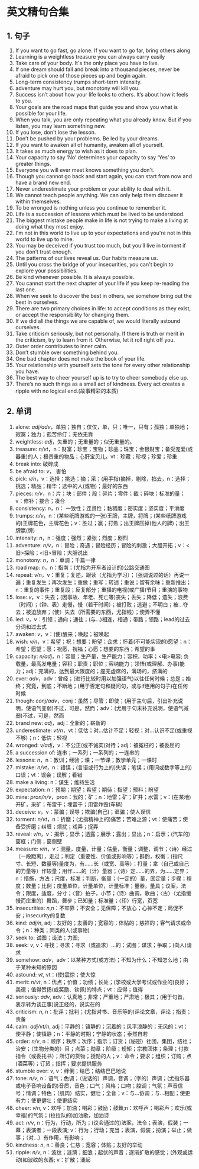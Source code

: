 # 英文精句合集

## 1. 句子
1. If you want to go fast, go alone. If you want to go far, bring others along
2. Learning is a weightless treasure you can always carry easily
3. Take care of your body. It's the only place you have to live.
4. If one dream should fall and break into a thousand pieces, never be afraid to pick one of those pieces up and begin again.
5. Long-term consistency trumps short-term intensity. 
6. adventure may hurt you, but monotony will kill you.
7. Success isn’t about how your life looks to others. It’s about how it feels to you.
8. Your goals are the road maps that guide you and show you what is possible for your life.
9. When you talk, you are only repeating what you already know. But if you listen, you may learn something new.
10. If you lose, don't lose the lesson. 
11. Don’t be pushed by your problems. Be led by your dreams.
12. If you want to awaken all of humanity, awaken all of yourself.
13. It takes as much energy to wish as it does to plan.
14. Your capacity to say ‘No’ determines your capacity to say ‘Yes’ to greater things.
15. Everyone you will ever meet knows something you don't.
16. Though you cannot go back and start again, you can start from now and have a brand new end.
17. Never underestimate your problem or your ability to deal with it.
18. We cannot teach people anything. We can only help them discover it within themselves.
19. To be wronged is nothing unless you continue to remember it.
20. Life is a succession of lessons which must be lived to be understood.
21. The biggest mistake people make in life is not trying to make a living at doing what they most enjoy.
22. I'm not in this world to live up to your expectations and you're not in this world to live up to mine.
23. You may be deceived if you trust too much, but you’ll live in torment if you don’t trust enough.
24. The patterns of our lives reveal us. Our habits measure us.
25. Until you cross the bridge of your insecurities, you can't begin to explore your possibilities.
26. Be kind whenever possible. It is always possible.
27. You cannot start the next chapter of your life if you keep re-reading the last one.
28. When we seek to discover the best in others, we somehow bring out the best in ourselves.
29. There are two primary choices in life: to accept conditions as they exist, or accept the responsibility for changing them.
30. If we did all the things we are capable of, we would literally astound ourselves.
31. Take criticism seriously, but not personally. If there is truth or merit in the criticism, try to learn from it. Otherwise, let it roll right off you.
32. Outer order contributes to inner calm.
33. Don’t stumble over something behind you.
34. One bad chapter does not make the book of your life.
35. Your relationship with yourself sets the tone for every other relationship you have.
36. The best way to cheer yourself up is to try to cheer somebody else up.
37. There’s no such things as a small act of kindness. Every act creates a ripple with no logical end.(故事精彩的本质)

## 2. 单词
1. alone: *adj/adv*，单独；独自；仅仅，单，只；唯一，只有；孤独；单独地；寂寞；独力；孤苦伶仃；无依无靠
2. weightless: *adj*，失重的；无重量的；似无重量的。
3. treasure: *n/vt*，n：财富；珍宝；宝物；珍品；珠宝；金银财宝；备受宠爱(或器重)的人；极贵重的物品；心肝宝贝儿。vt：珍藏；珍视；珍爱；珍重
4. break into: 破碎成
4. be afraid to: *v*， 害怕
5. pick: *v/n*，v：选择；挑选；摘；采；(用手指)摘掉，剔除，掐去，n：选择；挑选；精品；精华；选中的人(或物)；最好的东西
6. pieces: *n/v*，n：片；块；部件；段；碎片；零件；截；碎块；标准的量；v：修补；接合；凑合
7. consistency: *n*，n： 一致性；连贯性；黏稠度；密实度；坚实度；平滑度
8. trumps: *n/v*，n：(某些纸牌游戏的一张)王牌，主牌，将牌；(某些纸牌游戏的)王牌花色，主牌花色；v：胜过；赢；打败；出王牌压掉(他人的牌)；出王牌赢(牌)
9. intensity: *n*，n：强度；强烈；紧张；烈度；剧烈
10. adventure: *n/v*，n：冒险；奇遇；冒险经历；冒险的刺激；大胆开拓；v：<旧>探险；<旧>冒险；大胆说出
11. monotony: *n*，n：单调；千篇一律
12. road map: *n*，n：指南；(尤指为开车者设计的)公路交通图
13. repeat: *v/n*，v：重复；复述，跟读（尤指为学习）；（强调说过的话）再说一遍；重复发生；再次发生；重做；重写；转述；重说；留有余味；重新推出；n：重复的事件；重复段；反复部分；重播的电视(或广播)节目；重演的事物
14. lose: *v*，v：失去；(因事故、年老、死亡等)丧失；丢失；降低；遗失；浪费（时间）；（钟、表）走慢，慢（若干时间）；被打败；逃避；不明白；被…夺去；被迫放弃；（使）失去（所需要的东西，尤指钱）；使弄不懂
15. led: *v*，v：引领；通向；通往；(与…)相连，相通；带路；领路；lead的过去分词和过去式
16. awaken: *v*，v：(使)醒来；唤起；被唤起
17. wish: *v/n*，v：希望；祝；想要；盼望；企求；怀着(不可能实现的)愿望；n：希望；愿望；愿；祝愿，祝福；心愿；想要的东西；希望的事
18. capacity: *n/adj*，n：容量；生产量，生产能力；容积，功率；<电>电容; 负载量，最高发电量；容积；职责；职位；容纳能力；领悟(或理解、办事)能力；adj：充满的，达到最大限度的；座无虚席的，满场的，挤满的
19. ever: *adv*，adv：曾经；(进行比较时用以加强语气)以往任何时候；总是；始终；究竟，到底；不断地；(用于否定句和疑问句，或与if连用的句子)在任何时候
20. though: *conj/adv*，conj：虽然；尽管；即使；(用于主句后，引出补充说明，使语气变弱)不过，可是，然而；adv：(尤用于句末补充说明，使语气减弱)不过，可是，然而
21. brand new: *adj*，adj：全新的；崭新的
22. underestimate: *vt/n*，vt：低估；对…估计不足；轻视；对…认识不足(或重视不够)；n：低估；轻视
23. wronged: *v/adj*，v：不公正(或不诚实)对待；adj：被冤枉的；被委屈的
24. a succession of: 连串；一系列；一系列的；一连串的
25. lessons: *n*，n：教训；经验；课；一节课；教学单元；一课时
26. mistake: *n/vt*，n：错误；(言语或行为上的)失误；笔误；(用词或数字等上的)口误；vt：误会；误解；看错
27. make a living: n：谋生；维持生活
28. expectation: n：预期；期望；希望；期待；指望；预料；盼望
29. mine: *pron/n/v*，pron：我的；矿；n：地雷；矿；矿井；水雷；v：(在某地)开矿，采矿；布雷于；埋雷于；用雷炸毁(车辆)
30. deceive: *v*，v：蒙骗；误导；欺骗(自己)；诓骗；使人误信
31. torment: *n/vt*，n：折磨；(尤指精神上的)痛苦；苦难之源；vt：使痛苦；使备受折磨；纠缠；烦扰；戏弄；捉弄
32. reveal: *v/n*，v：揭示；显示；透露；展示；露出；显出；n：启示；(汽车的)窗框；门侧；窗侧壁
33. measure: *v/n*，v：测量，度量，计量；估量，衡量；调整，调节；〈诗〉经过（一段距离），走过；判定（重要性、价值或影响等）；斟酌，权衡；(指尺寸、长短、数量等)量度为，有……长（或宽、高等）；打量；拿（自己或自己的力量等）作较量；用作……的（计）量器；〈诗〉定……的界，为……定界；n：措施，方法；尺度，标准；判断，衡量；（一定的）量，固定量；步骤；程度；数量；比例；度量单位，计量单位，计量标准；量器，量具；议案，法令；限度，适度，分寸；〈音〉拍子，小节；〈诗〉曲调，歌曲；〈古〉（尤指缓慢而庄重的）舞蹈，舞步；已知量；标准量；〈印〉行宽，页宽
34. insecurities: *n*,n：不牢靠；不安全；无保障；不放心；心神不定；局促不安；insecurity的复数
35. kind: *adj/n*, adj：友好的；友善的；宽容的；体贴的；慈祥的；客气请求或命令；n：种类；同类的人(或事物)
36. seek to: 试图；设法；力图;
37. seek: *v*, v：寻找；寻求；寻求（或追求）…的；试图；谋求；争取；(向人)请求
38. somehow: *adv*，adv：以某种方式(或方法)；不知为什么；不知怎么地；由于某种未知的原因
39. astound: *vt*, vt：(使)震惊；使大惊
40. merit: *n/vt*, n：优点；价值；功绩；长处；(学校或大学考试或作业的)良好；美德；值得赞扬(或奖励、钦佩)的特点；vt：应得；值得
41. seriously: *adv*, adv：认真地；非常；严重地；严肃地；极其；(用于句首，表示转为谈正事)说正经的，说实在的
42. criticism: *n*, n：批评；批判；(尤指对书、音乐等的)评论文章，评论；指责；责备
43. calm: *adj/vt/n*, adj：平静的；镇静的；沉着的；风平浪静的；无风的；vt：使平静；使镇静；n：平静的时期；宁静的状态；泰然自若
44. order: *n/v*, n：顺序；秩序；次序；指示；订货；（秘密）社团，集团，结社；治安；（生物分类的）目；点菜；勋章；阶级；规矩；宗教团体；条理；付款指令（或委托书）；所订的货物；授勋的人；v：命令；要求；组织；订购；点(酒菜等)；订货；指挥；要求提供服务 
45. stumble over: *v*, v：绊倒；结巴；结结巴巴地说
46. tone: *n/v*, n：语气；色调；（说话的）声调，音调；（字的）声调；(尤指乐器或电子音响设备的)音质，音色；口气；风格；口吻；腔调；气氛；声音信号；情调；特色；（肌肉）结实，健壮；全音；v：与…协调；与…相配；使更有力；使更健壮；使更结实
47. cheer: *v/n*, v：欢呼；加油；喝彩；鼓励；鼓舞;n：欢呼声；喝彩声；欢乐(或幸福)的气氛；(拉拉队的)加油歌，加油诗
48. act: *n/v*, n：行为，行动，所为；(议会通过的)法案，法令；表演，假装；一幕；表演者；一段表演; v：行为；行动；充当；表演，假装；扮演；举止；做事；（对…）有作用，有影响；
49. kindness: *n*, n：善良；仁慈；宽容；体贴；友好的举动
50. ripple: *n/v*, n：波纹；涟漪；细浪；起伏的声音；逐渐扩散的感觉；(外观或运动)如波纹的东西; v：扩散；涌起